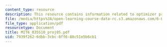 ```yaml
---
content_type: resource
description: This resource contains information related to optimizer project assignment.
file: /media/https%3A/open-learning-course-data-rc.s3.amazonaws.com/6-035-computer-language-engineering-spring-2010/7939f2626dbb3cbc8ff688c51e5b6cb1_MIT6_035S10_proj05.pdf
file_type: application/pdf
resourcetype: Document
title: MIT6_035S10_proj05.pdf
uid: 7939f262-6dbb-3cbc-8ff6-88c51e5b6cb1
---
```

